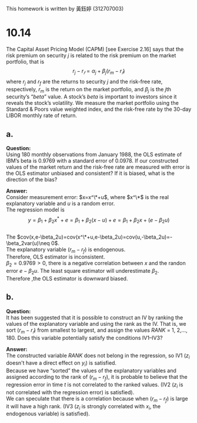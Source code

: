 This homework is written by  黃鈺婷 (312707003)

# 10.14  
The Capital Asset Pricing Model (CAPM) [see Exercise 2.16] says that the risk premium on security *j* is related to the risk premium on the market portfolio, that is $$r_j − r_𝑓 = \alpha_j + \beta_j(r_m − r_𝑓)$$ where $r_j$ and $r_f$ are the returns to security *j* and the risk-free rate, respectively, $r_m$ is the return on the
market portfolio, and $\beta_j$ is the *j*th security’s “*beta*” value. A stock’s *beta* is important to investors since it reveals the stock’s volatility. We measure the market portfolio using the Standard & Poors value weighted index, and the risk-free rate by the 30-day LIBOR monthly rate of return.  


## a.  
**Question:**  
Using 180 monthly observations from January 1988, the OLS estimate of IBM’s beta is 0.9769 with a standard error of 0.0978. If our constructed values of the market return and the risk-free rate are measured with error is the OLS estimator unbiased and consistent? If it is biased, what is the direction of the bias?  

**Answer:**  
Consider measurement error: $x=x^\*+u$, where $x^\*$ is the real explanatory variable and $u$ is a random error.  
The regression model is $$y=\beta_1+\beta_2x^*+e =\beta_1+\beta_2(x-u)+e =\beta_1+\beta_2x+(e-\beta_2u)$$  
The $cov(x,e-\beta_2u)=cov(x^\*+u,e-\beta_2u)=cov(u,-\beta_2u)=-\beta_2var(u)\neq 0$.  
The explanatory variable $(r_m − r_f )$ is endogenous.  
Therefore, OLS estimator is inconsistent.  
$\beta_2=0.9769>0$, there is a negative correlation between $x$ and the randon error $e-\beta_2u$. The least square estimator will underestimate $\beta_2$.  
Therefore ,the OLS estimator is downward biased.  

## b.  
**Question:**  
It has been suggested that it is possible to construct an IV by ranking the values of the explanatory variable and using the rank as the IV. That is, we sort $(r_m − r_𝑓)$
from smallest to largest, and assign the values *RANK* = 1, 2,…, 180. Does this variable potentially satisfy the conditions IV1–IV3?  

**Answer:**  
The constructed variable *RANK* does not belong in the regression, so IV1 ($z_i$ doesn't have a direct effect on $y_i$) is satisfied.  
Because we have “sorted” the values of the explanatory variables and assigned according to the rank of ($r_m-r_f$), it is probable to believe that the regression error in time *t* is not correlated to the ranked values. (IV2 ($z_i$ is not correlated with the regression error) is satisfied).    
We can speculate that there is a correlation because when ($r_m-r_f$) is large it
will have a high rank. (IV3 ($z_i$ is strongly correlated with $x_i$, the endogenous variable) is satisfied).  
